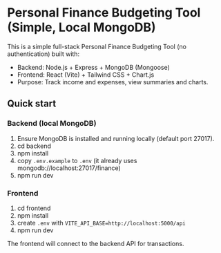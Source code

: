 # Personal Finance Budgeting Tool (Simple, Local MongoDB)

This is a simple full-stack Personal Finance Budgeting Tool (no authentication) built with:
- Backend: Node.js + Express + MongoDB (Mongoose)
- Frontend: React (Vite) + Tailwind CSS + Chart.js
- Purpose: Track income and expenses, view summaries and charts.

## Quick start

### Backend (local MongoDB)
1. Ensure MongoDB is installed and running locally (default port 27017).
2. cd backend
3. npm install
4. copy `.env.example` to `.env` (it already uses mongodb://localhost:27017/finance)
5. npm run dev

### Frontend
1. cd frontend
2. npm install
3. create `.env` with `VITE_API_BASE=http://localhost:5000/api`
4. npm run dev

The frontend will connect to the backend API for transactions.

